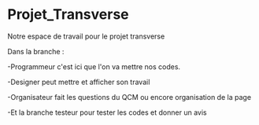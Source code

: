 # Projet_Transverse
Notre espace de travail pour le projet transverse

Dans la branche :

-Programmeur c'est ici que l'on va mettre nos codes.

-Designer peut mettre et afficher son travail

-Organisateur fait les questions du QCM ou encore organisation de la page 

-Et la branche testeur pour tester les codes et donner un avis 
